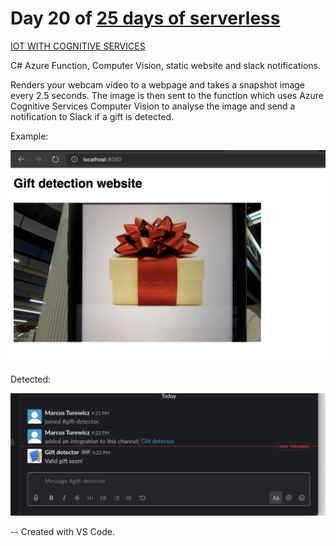 # Day 20 of [25 days of serverless](https://25daysofserverless.com)

[IOT WITH COGNITIVE SERVICES](https://25daysofserverless.com/calendar/20)

C# Azure Function, Computer Vision, static website and slack notifications.

Renders your webcam video to a webpage and takes a snapshot image every 2.5 seconds. The image is then sent to the function which uses Azure Cognitive Services Computer Vision to analyse the image and send a notification to Slack if a
gift is detected.

Example:

![](img/gift.png)

Detected:

![](img/slack.png)

-- Created with VS Code.
